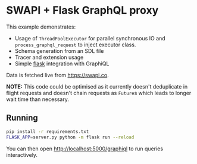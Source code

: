 # SWAPI + Flask GraphQL proxy

This example demonstrates:

- Usage of `ThreadPoolExecutor` for parallel synchronous IO and `process_graphql_request` to inject executor class.
- Schema generation from an SDL file
- Tracer and extension usage
- Simple [flask](http://flask.pocoo.org) integration with GraphiQL

Data is fetched live from <https://swapi.co>.

**NOTE:** This code could be optimised as it currently doesn't deduplicate in flight requests and doesn't chain requests as `Future`s which leads to longer wait time than necessary.

## Running

```.bash
pip install -r requirements.txt
FLASK_APP=server.py python -m flask run --reload
```

You can then open <http://localhost:5000/graphiql> to run queries interactively.
